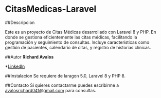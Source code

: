 # CitasMedicas-Laravel
##Descripcion 

Este es un proyecto de Citas Médicas desarrollado con Laravel 8 y PHP. En donde se gestiona eficientemente las citas médicas, facilitando la programación y seguimiento de consultas. Incluye características como gestión de pacientes, calendario de citas, y registro de historias clínicas. 

##Autor
**Richard Avalos**

*[LinkedIn](www.linkedin.com/in/richard-avalos-0497822ab)

##Instalacion
Se requiere de laragon 5.0, Laravel 8 y PHP 8.

##Contacto
Si quieres contactarme puedes escribirme a avalosrichard041@gmail.com para consultas.

